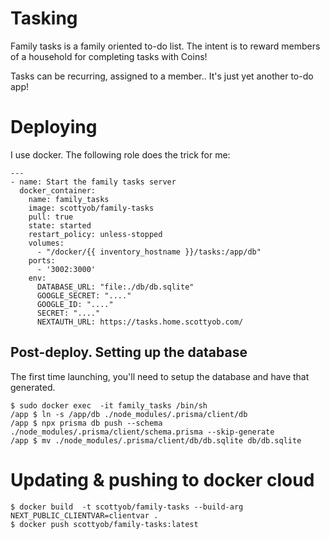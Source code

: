 # Tasking

Family tasks is a family oriented to-do list.  The intent is to reward members of a household for completing tasks with Coins!

Tasks can be recurring, assigned to a member.. It's just yet another to-do app!

# Deploying
I use docker.  The following role does the trick for me:

```
---
- name: Start the family tasks server
  docker_container:
    name: family_tasks
    image: scottyob/family-tasks
    pull: true
    state: started
    restart_policy: unless-stopped
    volumes:
      - "/docker/{{ inventory_hostname }}/tasks:/app/db"
    ports:
      - '3002:3000'
    env:
      DATABASE_URL: "file:./db/db.sqlite"
      GOOGLE_SECRET: "...."
      GOOGLE_ID: "...."
      SECRET: "...."
      NEXTAUTH_URL: https://tasks.home.scottyob.com/
```


## Post-deploy.  Setting up the database

The first time launching, you'll need to setup the database and have that generated.
```
$ sudo docker exec  -it family_tasks /bin/sh
/app $ ln -s /app/db ./node_modules/.prisma/client/db
/app $ npx prisma db push --schema ./node_modules/.prisma/client/schema.prisma --skip-generate
/app $ mv ./node_modules/.prisma/client/db/db.sqlite db/db.sqlite 
```


# Updating & pushing to docker cloud
```
$ docker build  -t scottyob/family-tasks --build-arg NEXT_PUBLIC_CLIENTVAR=clientvar .
$ docker push scottyob/family-tasks:latest
```